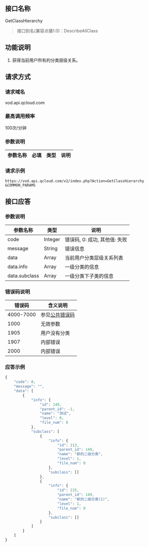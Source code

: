 ## 接口名称
GetClassHierarchy

> 接口别名(兼容点播1.0)：DescribeAllClass

## 功能说明
1. 获得当前用户所有的分类层级关系。

## 请求方式

### 请求域名
vod.api.qcloud.com

### 最高调用频率
100次/分钟

### 参数说明
| 参数名称 | 必填 | 类型 | 说明 |
|---------|---------|---------|---------|

### 请求示例
```
https://vod.api.qcloud.com/v2/index.php?Action=GetClassHierarchy
&COMMON_PARAMS
```
## 接口应答

### 参数说明
| 参数名称 | 类型 | 说明 |
|---------|---------|---------|
| code | Integer | 错误码, 0: 成功, 其他值: 失败 |
| message | String | 错误信息 |
| data | Array | 当前用户分类层级关系列表 |
| data.info | Array | 一级分类的信息 |
| data.subclass | Array | 一级分类下子类的信息 |

### 错误码说明
| 错误码 | 含义说明|
|---------|---------|
| 4000-7000 | 参见[公共错误码](/document/product/266/7783)  |
| 1000 | 无效参数  |
| 1905 | 用户没有分类 |
| 1907 | 内部错误 |
| 2000 | 内部错误  |

### 应答示例
```javascript
{
    "code": 0,
    "message": "",
    "data": [
        {
            "info": {
                "id": 149,
                "parent_id": -1,
                "name": "测试",
                "level": 0,
                "file_num": 0
            },
            "subclass": [
                {
                    "info": {
                        "id": 213,
                        "parent_id": 149,
                        "name": "新的二级分类",
                        "level": 1,
                        "file_num": 0
                    },
                    "subclass": []
                },
                {
                    "info": {
                        "id": 215,
                        "parent_id": 149,
                        "name": "新的二级分类(1)",
                        "level": 1,
                        "file_num": 0
                    },
                    "subclass": []
                }
            ]
        }
    ]
}
```

